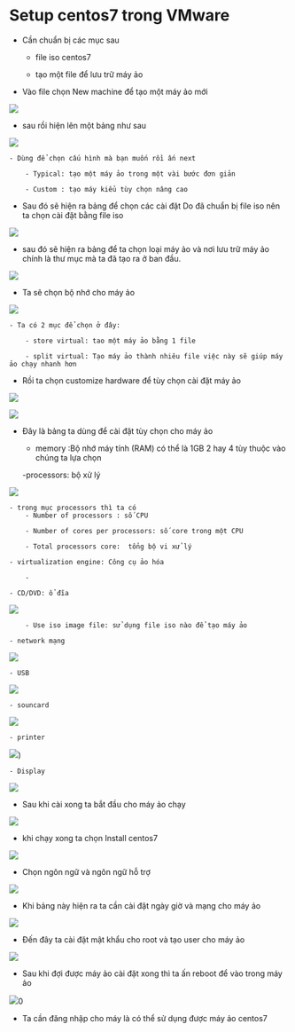 # Setup centos7 trong VMware

- Cần chuẩn bị các mục sau 

	- file iso centos7
	
	- tạo một file để lưu trữ máy ảo 
	
- Vào file chọn New machine để tạo một máy ảo mới 

![](https://github.com/duckmak14/anh/blob/master/setup_centos7/Screenshot_1.png)

- sau rồi hiện lên một bảng như sau 

![](https://github.com/duckmak14/anh/blob/master/setup_centos7/Screenshot_2.png)

	- Dùng để chọn cấu hình mà bạn muốn rồi ấn next

		- Typical: tạo một máy ảo trong một vài bước đơn giản 
	
		- Custom : tạo máy kiểu tùy chọn nâng cao 
	
-	Sau đó sẽ hiện ra bảng để chọn các cài đặt Do đã chuẩn bị file iso nên ta chọn cài đặt bằng file iso 

![](https://github.com/duckmak14/anh/blob/master/setup_centos7/Screenshot_3.png)

- sau đó sẽ hiện ra bảng để ta chọn loại máy ảo và nơi lưu trữ máy ảo chính là thư mục mà ta đã tạo ra ở ban đầu.

![](https://github.com/duckmak14/anh/blob/master/setup_centos7/Screenshot_4.png)

- Ta sẽ chọn bộ nhớ cho máy ảo 

![](https://github.com/duckmak14/anh/blob/master/setup_centos7/Screenshot_20.png)

	- Ta có 2 mục để chọn ở đây:

		- store virtual: tao một máy ảo bằng 1 file
		
		- split virtual: Tạo máy ảo thành nhiêu file việc này sẽ giúp máy ảo chạy nhanh hơn 

- Rồi ta chọn customize hardware để tùy chọn cài đặt máy ảo 

![](https://github.com/duckmak14/anh/blob/master/setup_centos7/Screenshot_5.png)

![](https://github.com/duckmak14/anh/blob/master/setup_centos7/Screenshot_6.png)

- Đây là bảng ta dùng để cài đặt tùy chọn cho máy ảo 

	- memory :Bộ nhớ máy tính (RAM) có thể là 1GB 2 hay 4 tùy thuộc vào chúng ta lựa chọn 
	
	-processors: bộ xử lý 
	
![](https://github.com/duckmak14/anh/blob/master/setup_centos7/Screenshot_13.png)

	- trong mục processors thì ta có
		- Number of processors : số CPU
		
		- Number of cores per processors: số core trong một CPU
		
		- Total processors core:  tổng bộ vi xử lý
		
	- virtualization engine: Công cụ ảo hóa
	
		-

	- CD/DVD: ổ đĩa 
	
![](https://github.com/duckmak14/anh/blob/master/setup_centos7/Screenshot_14.png)

		- Use iso image file: sử dụng file iso nào để tạo máy ảo 
	
	- network mạng 
	
![](https://github.com/duckmak14/anh/blob/master/setup_centos7/Screenshot_15.png)
	
	- USB
	
![](https://github.com/duckmak14/anh/blob/master/setup_centos7/Screenshot_16.png)
	
	- souncard
	
![](https://github.com/duckmak14/anh/blob/master/setup_centos7/Screenshot_17.png)
	
	- printer
![](https://github.com/duckmak14/anh/blob/master/setup_centos7/Screenshot_18.png))
	
	- Display
	
![](https://github.com/duckmak14/anh/blob/master/setup_centos7/Screenshot_19.png)
	
	
- Sau khi cài xong ta bắt đầu cho máy ảo chạy 

![](https://github.com/duckmak14/anh/blob/master/setup_centos7/Screenshot_7.png)

- khi chạy xong ta chọn Install centos7

![](https://github.com/duckmak14/anh/blob/master/setup_centos7/Screenshot_8.png)

- Chọn ngôn ngữ và ngôn ngữ hỗ trợ 

![](https://github.com/duckmak14/anh/blob/master/setup_centos7/Screenshot_9.png)

- Khi bảng này hiện ra ta cần cài đặt ngày giờ và mạng cho máy ảo 

![](https://github.com/duckmak14/anh/blob/master/setup_centos7/Screenshot_10.png) 

- Đến đây ta cài đặt mật khẩu cho root và tạo user cho máy ảo 

![](https://github.com/duckmak14/anh/blob/master/setup_centos7/Screenshot_11.png) 

- Sau khi đợi được máy ảo cài đặt xong thì ta ấn reboot  để vào trong máy ảo 

![](https://github.com/duckmak14/anh/blob/master/setup_centos7/Screenshot_12.png)0 

- Ta cần đăng nhập cho máy là có thể sử dụng được máy ảo centos7